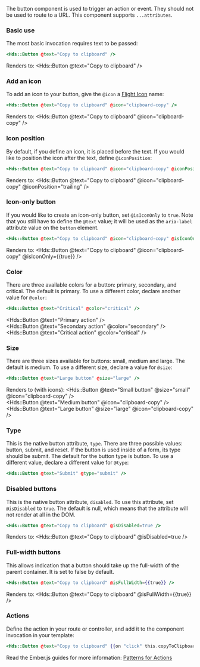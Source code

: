 The button component is used to trigger an action or event. They should not be used to route to a URL. This component supports `...attributes`.

### Basic use

The most basic invocation requires text to be passed:

```hbs
<Hds::Button @text="Copy to clipboard" />
```

Renders to:
<Hds::Button @text="Copy to clipboard" />

### Add an icon

To add an icon to your button, give the `@icon` a [Flight Icon](https://flight-hashicorp.vercel.app/) name:

```hbs
<Hds::Button @text="Copy to clipboard" @icon="clipboard-copy" />
```

Renders to:
<Hds::Button @text="Copy to clipboard" @icon="clipboard-copy" />

### Icon position

By default, if you define an icon, it is placed before the text. If you would like to position the icon after the text, define `@iconPosition`:

```hbs
<Hds::Button @text="Copy to clipboard" @icon="clipboard-copy" @iconPosition="trailing" />
```

Renders to:
<Hds::Button @text="Copy to clipboard" @icon="clipboard-copy" @iconPosition="trailing" />

### Icon-only button

If you would like to create an icon-only button, set `@isIconOnly` to `true`. Note that you still have to define the `@text` value; it will be used as the `aria-label` attribute value on the `button` element.

```hbs
<Hds::Button @text="Copy to clipboard" @icon="clipboard-copy" @isIconOnly={{true}} />
```

Renders to:
<Hds::Button @text="Copy to clipboard" @icon="clipboard-copy" @isIconOnly={{true}} />

### Color

There are three available colors for a button: primary, secondary, and critical. The default is primary. To use a different color, declare another value for `@color`:

```hbs
<Hds::Button @text="Critical" @color="critical" />
```

<Hds::Button @text="Primary action" />
<br/>
<Hds::Button @text="Secondary action" @color="secondary" />
<br/>
<Hds::Button @text="Critical action" @color="critical" />


### Size

There are three sizes available for buttons: small, medium and large. The default is medium. To use a different size, declare a value for `@size`:

```hbs
<Hds::Button @text="Large button" @size="large" />
```

Renders to (with icons):
<Hds::Button @text="Small button" @size="small" @icon="clipboard-copy" />
<br/>
<Hds::Button @text="Medium button" @icon="clipboard-copy" />
<br/>
<Hds::Button @text="Large button" @size="large" @icon="clipboard-copy" />

### Type

This is the native button attribute, `type`. There are three possible values: button, submit, and reset. If the button is used inside of a form, its type should be submit. The default for the button type is button. To use a different value, declare a different value for `@type`:

```hbs
<Hds::Button @text="Submit" @type="submit" />
```

### Disabled buttons

This is the native button attribute, `disabled`. To use this attribute, set `@isDisabled` to `true`. The default is null, which means that the attribute will not render at all in the DOM.

```hbs
<Hds::Button @text="Copy to clipboard" @isDisabled=true />
```

Renders to:
<Hds::Button @text="Copy to clipboard" @isDisabled=true />

### Full-width buttons

This allows indication that a button should take up the full-width of the parent container. It is set to false by default.

```hbs
<Hds::Button @text="Copy to clipboard" @isFullWidth={{true}} />
```

Renders to:
<Hds::Button @text="Copy to clipboard" @isFullWidth={{true}} />

### Actions

Define the action in your route or controller, and add it to the component invocation in your template:

```hbs
<Hds::Button @text="Copy to clipboard" {{on "click" this.copyToClipboard}} />
```

Read the Ember.js guides for more information: <a href="https://guides.emberjs.com/release/in-depth-topics/patterns-for-actions/" target="_blank" rel="noopener noreferer">Patterns for Actions</a>